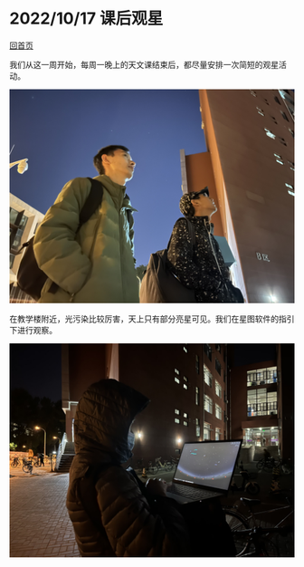# 2022/10/17 课后观星

[回首页](../../README.md)

我们从这一周开始，每周一晚上的天文课结束后，都尽量安排一次简短的观星活动。

![](集体观星.JPG)

在教学楼附近，光污染比较厉害，天上只有部分亮星可见。我们在星图软件的指引下进行观察。

![](借助软件.JPG)